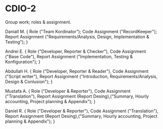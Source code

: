 # CDIO-2

Group work; roles & assignment.

Daniall M. {
  Role ("Team Kordinator");
  Code Assignment ("RecordKeeper");
  Report Assignment ("Requirements/Analysis, Design, Implementation & Testing");
}

Andrei E. {
  Role ("Developer, Reporter & Checker"),
  Code Assignment ("Base Code"),
  Report Assignment ("Implementation, Testing & Konfiguration");
}

Abdullah H. {
  Role ("Developer, Reporter & Reader"),
  Code Assignment ("Script writer"),
  Report Assignment ("Introduction, Requirements/Analysis, Design & Conlusion");
}

Mustafa A. {
  Role ("Developer & Reporter"),
  Code Assignment ("Translation"),
  Report Assignment (Report Desing),("Summary, Hourly accounting, Project planning & Appendix");
}

Daniel R. {
  Role ("Developer & Reporter"),
  Code Assignment ("Translation"),
  Report Assignment (Report Desing),("Summary, Hourly accounting, Project planning & Appendix");
}


